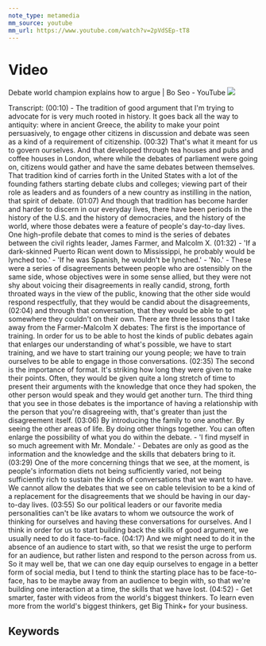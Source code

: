 ```yaml
---
note_type: metamedia
mm_source: youtube
mm_url: https://www.youtube.com/watch?v=2pVdSEp-tT8
---
```


# Video

Debate world champion explains how to argue | Bo Seo - YouTube
![](https://www.youtube.com/watch?v=2pVdSEp-tT8)

Transcript:
(00:10) - The tradition of good argument that I'm trying to advocate for is very much rooted in history. It goes back all the way to antiquity: where in ancient Greece, the ability to make your point persuasively, to engage other citizens in discussion and debate was seen as a kind of a requirement of citizenship.
(00:32) That's what it meant for us to govern ourselves. And that developed through tea houses and pubs and coffee houses in London, where while the debates of parliament were going on, citizens would gather and have the same debates between themselves. That tradition kind of carries forth in the United States with a lot of the founding fathers starting debate clubs and colleges; viewing part of their role as leaders and as founders of a new country as instilling in the nation, that spirit of debate.
(01:07) And though that tradition has become harder and harder to discern in our everyday lives, there have been periods in the history of the U.S. and the history of democracies, and the history of the world, where those debates were a feature of people's day-to-day lives. One high-profile debate that comes to mind is the series of debates between the civil rights leader, James Farmer, and Malcolm X.
(01:32) - 'If a dark-skinned Puerto Rican went down to Mississippi, he probably would be lynched too.' - 'If he was Spanish, he wouldn't be lynched.' - 'No.' - These were a series of disagreements between people who are ostensibly on the same side, whose objectives were in some sense allied, but they were not shy about voicing their disagreements in really candid, strong, forth throated ways in the view of the public, knowing that the other side would respond respectfully, that they would be candid about the disagreements,
(02:04) and through that conversation, that they would be able to get somewhere they couldn't on their own. There are three lessons that I take away from the Farmer-Malcolm X debates: The first is the importance of training. In order for us to be able to host the kinds of public debates again that enlarges our understanding of what's possible, we have to start training, and we have to start training our young people; we have to train ourselves to be able to engage in those conversations.
(02:35) The second is the importance of format. It's striking how long they were given to make their points. Often, they would be given quite a long stretch of time to present their arguments with the knowledge that once they had spoken, the other person would speak and they would get another turn. The third thing that you see in those debates is the importance of having a relationship with the person that you're disagreeing with, that's greater than just the disagreement itself.
(03:06) By introducing the family to one another. By seeing the other areas of life. By doing other things together. You can often enlarge the possibility of what you do within the debate. - 'I find myself in so much agreement with Mr. Mondale.' - Debates are only as good as the information and the knowledge and the skills that debaters bring to it.
(03:29) One of the more concerning things that we see, at the moment, is people's information diets not being sufficiently varied, not being sufficiently rich to sustain the kinds of conversations that we want to have. We cannot allow the debates that we see on cable television to be a kind of a replacement for the disagreements that we should be having in our day-to-day lives.
(03:55) So our political leaders or our favorite media personalities can't be like avatars to whom we outsource the work of thinking for ourselves and having these conversations for ourselves. And I think in order for us to start building back the skills of good argument, we usually need to do it face-to-face.
(04:17) And we might need to do it in the absence of an audience to start with, so that we resist the urge to perform for an audience, but rather listen and respond to the person across from us. So it may well be, that we can one day equip ourselves to engage in a better form of social media, but I tend to think the starting place has to be face-to-face, has to be maybe away from an audience to begin with, so that we're building one interaction at a time, the skills that we have lost.
(04:52) - Get smarter, faster with videos from the world's biggest thinkers. To learn even more from the world's biggest thinkers, get Big Think+ for your business.

## Keywords